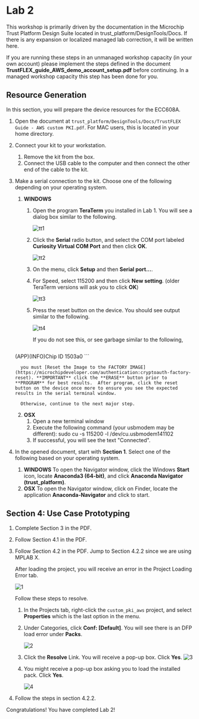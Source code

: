 # Lab 2

This workshop is primarily driven by the documentation in the Microchip Trust Platform Design Suite located in trust_platform/DesignTools/Docs.  If there is any expansion or localized managed lab correction, it will be written here.

If you are running these steps in an unmanaged workshop capacity (in your own account) please implement the steps defined in the document **TrustFLEX_guide_AWS_demo_account_setup.pdf** before continuing.  In a managed workshop capacity this step has been done for you.

## Resource Generation

In this section, you will prepare the device resources for the ECC608A.

1. Open the document at `trust_platform/DesignTools/Docs/TrustFLEX Guide - AWS custom PKI.pdf`. For MAC users, this is located in your home directory.
2. Connect your kit to your workstation.
   1. Remove the kit from the box.
   2. Connect the USB cable to the computer and then connect the other end of the cable to the kit.
3. Make a serial connection to the kit.  Choose one of the following depending on your operating system.
   1. **WINDOWS**
      1. Open the program **TeraTerm** you installed in Lab 1.  You will see a dialog box similar to the following.

         ![tt1](workshop-images/2_tt_1.PNG)

      2. Click the **Serial** radio button, and select the COM port labeled **Curiosity Virtual COM Port** and then click **OK**.

         ![tt2](workshop-images/2_tt_2.PNG)

      3. On the menu, click **Setup** and then **Serial port...**.
      4. For Speed, select 115200 and then click **New setting**.  (older TeraTerm versions will ask you to click **OK**)

         ![tt3](workshop-images/2_tt_3.PNG)
      5. Press the reset button on the device.  You should see output similar to the following.

         ![tt4](workshop-images/2_tt_4.PNG)

         If you do not see this, or see garbage similar to the following,

         ```text
   (APP)(INFO)Chip ID 1503a0
          ```   

         you must [Reset the Image to the FACTORY IMAGE](https://microchipdeveloper.com/authentication:cryptoauth-factory-reset). **IMPORTANT** click the **ERASE** button prior to **PROGRAM** for best results.  After program, click the reset button on the device once more to ensure you see the expected results in the serial terminal window.

         Otherwise, continue to the next major step.
   2. **OSX**
      1. Open a new terminal window
      2. Execute the following command (your usbmodem may be different): sudo cu -s 115200 -l /dev/cu.usbmodem141102
      3. If successful, you will see the text "Connected".

2. In the opened document, start with **Section 1**.  Select one of the following based on your operating system.
   1. **WINDOWS** To open the Navigator window, click the Windows **Start** icon, locate **Anaconda3 (64-bit)**, and click **Anaconda Navigator (trust_platform)**.
   2. **OSX** To open the Navigator window, click on Finder, locate the application **Anaconda-Navigator** and click to start.

## Section 4: Use Case Prototyping

   1. Complete Section 3 in the PDF.
   2. Follow Section 4.1 in the PDF.
   3. Follow Section 4.2 in the PDF.  Jump to Section 4.2.2 since we are using MPLAB X.

      After loading the project, you will receive an error in the Project Loading Error tab.

      ![1](workshop-images/mplabx_config_error.PNG)

      Follow these steps to resolve.

      1. In the Projects tab, right-click the `custom_pki_aws` project, and select **Properties** which is the last option in the menu.
      2. Under Categories, click **Conf: [Default]**.  You will see there is an DFP load error under **Packs**.

         ![2](workshop-images/mplabx_config_error_2.PNG)

      3. Click the **Resolve** Link. You will receive a pop-up box.  Click **Yes**.
         ![3](workshop-images/mplabx_config_error_3.PNG)
      4. You might receive a pop-up box asking you to load the installed pack.  Click **Yes**.

         ![4](workshop-images/mplabx_config_error_4.PNG)
      
   4. Follow the steps in section 4.2.2.

Congratulations! You have completed Lab 2!
